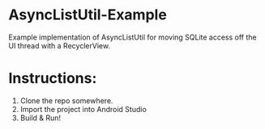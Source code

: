 # AsyncListUtil-Example
Example implementation of AsyncListUtil for moving SQLite access off the UI thread with a RecyclerView.

# Instructions:

1. Clone the repo somewhere.
1. Import the project into Android Studio
1. Build & Run!
